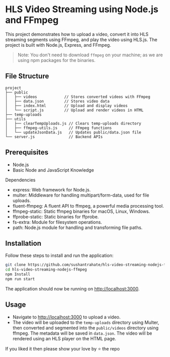 # HLS Video Streaming using Node.js and FFmpeg

This project demonstrates how to upload a video, convert it into HLS streaming segments using FFmpeg, and play the video using HLS.js. The project is built with Node.js, Express, and FFmpeg.

> Note: You don't need to download `ffmpeg` on your machine; as we are using npm packages for the binaries.

## File Structure

```
project
├── public
│   ├── videos            // Stores converted videos with FFmpeg
│   ├── data.json         // Stores video data
│   ├── index.html        // Upload and display videos
│   └── script.js         // Upload and render videos in HTML
├── temp-uploads
├── utils
│   ├── clearTempUploads.js // Clears temp-uploads directory
│   ├── ffmpeg-utils.js     // FFmpeg functions
│   └── updateJsonData.js   // Updates public/data.json file
└── server.js               // Backend APIs
```

## Prerequisites

- Node.js
- Basic Node and JavaScript Knowledge

Dependencies

- express: Web framework for Node.js.
- multer: Middleware for handling multipart/form-data, used for file uploads.
- fluent-ffmpeg: A fluent API to ffmpeg, a powerful media processing tool.
- ffmpeg-static: Static ffmpeg binaries for macOS, Linux, Windows.
- ffprobe-static: Static binaries for ffprobe.
- fs-extra: Module for filesystem operations.
- path: Node.js module for handling and transforming file paths.

## Installation

Follow these steps to install and run the application:

```bash
git clone https://github.com/sushantrahate/hls-video-streaming-nodejs-ffmpeg.git
cd hls-video-streaming-nodejs-ffmpeg
npm Install
npm run start
```

The application should now be running on [http://localhost:3000](http://localhost:3000).

## Usage

- Navigate to [http://localhost:3000](http://localhost:3000) to upload a video.
- The video will be uploaded to the `temp-uploads` directory using Multer, then converted and segmented into the `public/videos` directory using ffmpeg. The metadata will be saved in `data.json`. The video will be rendered using an HLS player on the HTML page.

If you liked it then please show your love by ⭐ the repo
